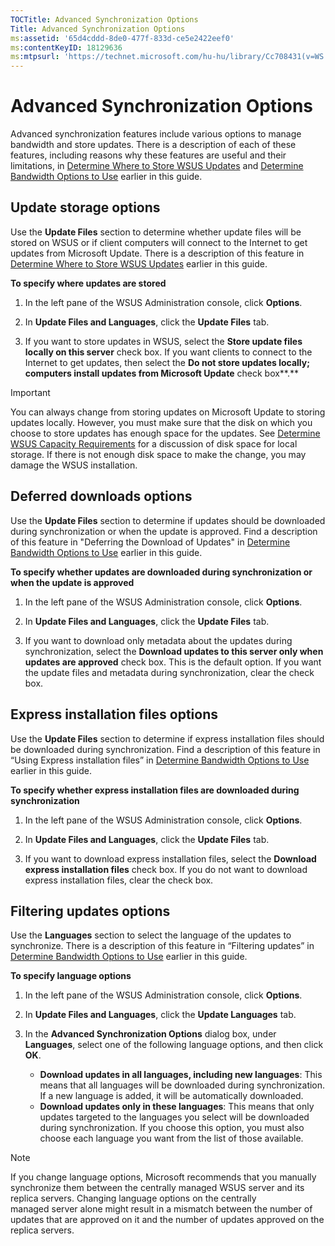 ```yaml
---
TOCTitle: Advanced Synchronization Options
Title: Advanced Synchronization Options
ms:assetid: '65d4cddd-8de0-477f-833d-ce5e2422eef0'
ms:contentKeyID: 18129636
ms:mtpsurl: 'https://technet.microsoft.com/hu-hu/library/Cc708431(v=WS.10)'
---
```


Advanced Synchronization Options
================================

Advanced synchronization features include various options to manage bandwidth and store updates. There is a description of each of these features, including reasons why these features are useful and their limitations, in [Determine Where to Store WSUS Updates](https://technet.microsoft.com/aa4d106e-830e-4074-8675-bc52b2ada094) and [Determine Bandwidth Options to Use](https://technet.microsoft.com/f47b494b-fbf5-4bf8-a5c9-c31221a3dfdb) earlier in this guide.

Update storage options
----------------------

Use the **Update Files** section to determine whether update files will be stored on WSUS or if client computers will connect to the Internet to get updates from Microsoft Update. There is a description of this feature in [Determine Where to Store WSUS Updates](https://technet.microsoft.com/aa4d106e-830e-4074-8675-bc52b2ada094) earlier in this guide.

**To specify where updates are stored**
1.  In the left pane of the WSUS Administration console, click **Options**.

2.  In **Update Files and Languages**, click the **Update Files** tab.

3.  If you want to store updates in WSUS, select the **Store update files locally on this server** check box. If you want clients to connect to the Internet to get updates, then select the **Do not store updates locally; computers install updates from Microsoft Update** check box**.**

> [!IMPORTANT]  
> You can always change from storing updates on Microsoft Update to storing updates locally. However, you must make sure that the disk on which you choose to store updates has enough space for the updates. See [Determine WSUS Capacity Requirements](https://technet.microsoft.com/92170771-83e7-47bb-abbc-7d93ee5d7867) for a discussion of disk space for local storage. If there is not enough disk space to make the change, you may damage the WSUS installation. 

Deferred downloads options
--------------------------

Use the **Update Files** section to determine if updates should be downloaded during synchronization or when the update is approved. Find a description of this feature in "Deferring the Download of Updates" in [Determine Bandwidth Options to Use](https://technet.microsoft.com/f47b494b-fbf5-4bf8-a5c9-c31221a3dfdb) earlier in this guide.

**To specify whether updates are downloaded during synchronization or when the update is approved**
1.  In the left pane of the WSUS Administration console, click **Options**.

2.  In **Update Files and Languages**, click the **Update Files** tab.

3.  If you want to download only metadata about the updates during synchronization, select the **Download updates to this server only when updates are approved** check box. This is the default option. If you want the update files and metadata during synchronization, clear the check box.

Express installation files options
----------------------------------

Use the **Update Files** section to determine if express installation files should be downloaded during synchronization. Find a description of this feature in “Using Express installation files” in [Determine Bandwidth Options to Use](https://technet.microsoft.com/f47b494b-fbf5-4bf8-a5c9-c31221a3dfdb) earlier in this guide.

**To specify whether express installation files are downloaded during synchronization**
1.  In the left pane of the WSUS Administration console, click **Options**.

2.  In **Update Files and Languages**, click the **Update Files** tab.

3.  If you want to download express installation files, select the **Download express installation files** check box. If you do not want to download express installation files, clear the check box.

Filtering updates options
-------------------------

Use the **Languages** section to select the language of the updates to synchronize. There is a description of this feature in “Filtering updates” in [Determine Bandwidth Options to Use](https://technet.microsoft.com/f47b494b-fbf5-4bf8-a5c9-c31221a3dfdb) earlier in this guide.

**To specify language options**
1.  In the left pane of the WSUS Administration console, click **Options**.

2.  In **Update Files and Languages**, click the **Update Languages** tab.

3.  In the **Advanced Synchronization Options** dialog box, under **Languages**, select one of the following language options, and then click **OK**.

    -   **Download updates in all languages, including new languages**: This means that all languages will be downloaded during synchronization. If a new language is added, it will be automatically downloaded.
    -   **Download updates only in these languages**: This means that only updates targeted to the languages you select will be downloaded during synchronization. If you choose this option, you must also choose each language you want from the list of those available.

> [!NOTE]  
> If you change language options, Microsoft recommends that you manually synchronize them between the centrally managed WSUS server and its replica servers. Changing language options on the centrally managed server alone might result in a mismatch between the number of updates that are approved on it and the number of updates approved on the replica servers. 
